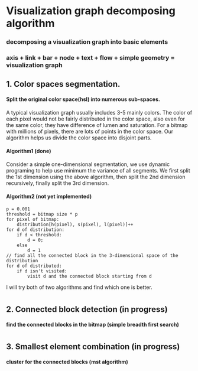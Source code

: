 # Visualization graph decomposing algorithm
### decomposing a visualization graph into basic elements
### axis + link + bar + node + text + flow + simple geometry = visualization graph


## 1. Color spaces segmentation.
#### Split the original color space(hsl) into numerous sub-spaces.
A typical visualization graph usually includes 3-5 mainly colors.
The color of each pixel would not be fairly distributed in the color space,
also even for the same color, they have difference of lumen and saturation. 
For a bitmap with millions of pixels, 
there are lots of points in the color space.
Our algorithm helps us divide the color space into disjoint parts.


#### Algorithm1 (done)

Consider a simple one-dimensional segmentation, we use dynamic programing to help use minimum the variance of all segments.
We first split the 1st dimension using the above algorithm, then split the 2nd dimension recursively, finally split the 3rd dimension.


#### Algorithm2 (not yet implemented)
```
p = 0.001
threshold = bitmap size * p
for pixel of bitmap:
    distribution[h(pixel), s(pixel), l(pixel)]++
for d of distribution:
    if d < threshold:
        d = 0;
    else
        d = 1
// find all the connected block in the 3-dimensional space of the distribution
for d of distributed:
    if d isn't visited:
        visit d and the connected block starting from d
```

I will try both of two algorithms and find which one is better.
#

## 2. Connected block detection (in progress)
#### find the connected blocks in the bitmap (simple breadth first search)

#

## 3. Smallest element combination (in progress)
#### cluster for the connected blocks (mst algorithm)
